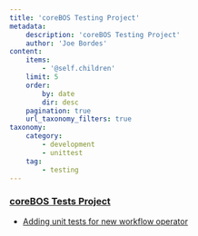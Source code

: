 ```yaml
---
title: 'coreBOS Testing Project'
metadata:
    description: 'coreBOS Testing Project'
    author: 'Joe Bordes'
content:
    items:
        - '@self.children'
    limit: 5
    order:
        by: date
        dir: desc
    pagination: true
    url_taxonomy_filters: true
taxonomy:
    category:
        - development
        - unittest
    tag:
        - testing
---
```


### [coreBOS Tests Project](https://github.com/tsolucio/coreBOSTests)

- [Adding unit tests for new workflow operator](01.workflowoperator)